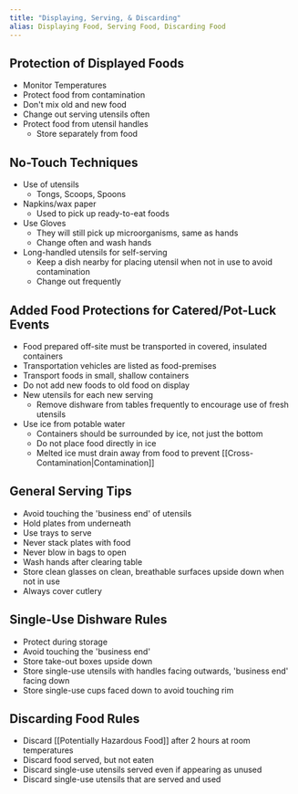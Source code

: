 ```yaml
---
title: "Displaying, Serving, & Discarding"
alias: Displaying Food, Serving Food, Discarding Food
---
```


## Protection of Displayed Foods

- Monitor Temperatures
- Protect food from contamination
- Don't mix old and new food
- Change out serving utensils often
- Protect food from utensil handles
	- Store separately from food

## No-Touch Techniques

- Use of utensils
	- Tongs, Scoops, Spoons
- Napkins/wax paper
	- Used to pick up ready-to-eat foods
- Use Gloves
	- They will still pick up microorganisms, same as hands
	- Change often and wash hands
- Long-handled utensils for self-serving
	- Keep a dish nearby for placing utensil when not in use to avoid contamination
	- Change out frequently

## Added Food Protections for Catered/Pot-Luck Events

- Food prepared off-site must be transported in covered, insulated containers
- Transportation vehicles are listed as food-premises
- Transport foods in small, shallow containers
- Do not add new foods to old food on display
- New utensils for each new serving
	- Remove dishware from tables frequently to encourage use of fresh utensils
- Use ice from potable water
	- Containers should be surrounded by ice, not just the bottom
	- Do not place food directly in ice
	- Melted ice must drain away from food to prevent [[Cross-Contamination|Contamination]]

## General Serving Tips

- Avoid touching the 'business end' of utensils
- Hold plates from underneath
- Use trays to serve
- Never stack plates with food
- Never blow in bags to open
- Wash hands after clearing table
- Store clean glasses on clean, breathable surfaces upside down when not in use
- Always cover cutlery

## Single-Use Dishware Rules

- Protect during storage
- Avoid touching the 'business end'
- Store take-out boxes upside down
- Store single-use utensils with handles facing outwards, 'business end' facing down
- Store single-use cups faced down to avoid touching rim

## Discarding Food Rules

- Discard [[Potentially Hazardous Food]] after 2 hours at room temperatures
- Discard food served, but not eaten
- Discard single-use utensils served even if appearing as unused
- Discard single-use utensils that are served and used

